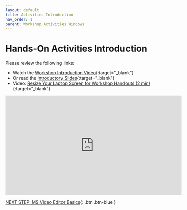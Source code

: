 ```yaml
---
layout: default
title: Activities Introduction
nav_order: 1
parent: Workshop Activities Windows
---
```

# Hands-On Activities Introduction

Please review the following links:

- Watch the  [Workshop Introduction Video](https://bit.ly/3tYWPv1){:target="_blank"}
 - Or read the [Introductory Slides](http://bit.ly/dsc-imovie-openshot){:target="_blank"} 
- Video: [Resize Your Laptop Screen for Workshop Handouts (2 min)](https://www.youtube.com/watch?v=Igk5hZUfzN0){:target="_blank"}

<iframe width="560" height="315" src="https://bit.ly/3tYWPv1" title="Video editing- UVic Libraries DSC" frameborder="0" allow="accelerometer; autoplay; clipboard-write; encrypted-media; gyroscope; picture-in-picture; web-share" allowfullscreen></iframe>

[NEXT STEP: MS Video Editor Basics](ve-basics.html){: .btn .btn-blue }
